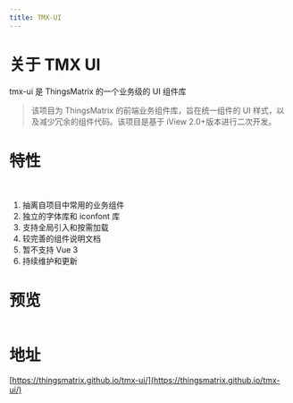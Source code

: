 ```yaml
---
title: TMX-UI
---
```


# 关于 TMX UI

tmx-ui 是 ThingsMatrix 的一个业务级的 UI 组件库

> 该项目为 ThingsMatrix 的前端业务组件库，旨在统一组件的 UI 样式，以及减少冗余的组件代码。该项目是基于 iView 2.0+版本进行二次开发。

# 特性

<br>

1. 抽离自项目中常用的业务组件
2. 独立的字体库和 iconfont 库
3. 支持全局引入和按需加载
4. 较完善的组件说明文档
5. 暂不支持 Vue 3
6. 持续维护和更新

# 预览
<el-carousel :interval="4000" type="card" height="200px">
  <el-carousel-item v-for="item in imgList" :key="item">
    <img :src="item" >
  </el-carousel-item>
</el-carousel>

<script>
  export default {
    data() {
      return {
        imgList:[],
      }
    },
    mounted(){
      for(var i = 1 ;i < 4 ;i++){
        this.imgList.push('/project/公司项目/tmx-ui/tmx-ui'+i+'.jpg')
      }
    }
  }
</script>

<style scoped>
.el-carousel__item h3 {
  display: flex;
  color: #475669;
  opacity: 0.75;
  line-height: 300px;
  margin: 0;
}

.el-carousel__item:nth-child(2n) {
  background-color: #99a9bf;
}

.el-carousel__item:nth-child(2n + 1) {
  background-color: #d3dce6;
}
</style>

# 地址
[https://thingsmatrix.github.io/tmx-ui/](https://thingsmatrix.github.io/tmx-ui/) 
